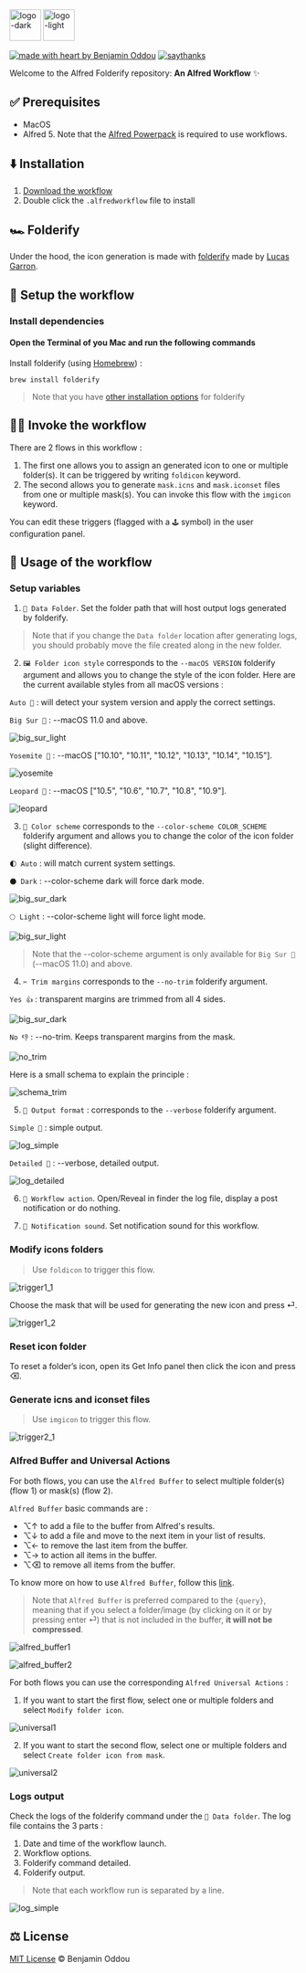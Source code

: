 <img src="public/icon_dark_mode.webp#gh-dark-mode-only" alt="logo-dark" height="55"/>
<img src="public/icon_light_mode.webp#gh-light-mode-only" alt="logo-light" height="55"/>

[![made with heart by Benjamin Oddou](https://img.shields.io/badge/made%20with%20%E2%99%A5%20by-benjamin%20oddou-3FAEFF.svg?style=flat)](https://github.com/BenjaminOddou)
[![saythanks](https://img.shields.io/badge/say-thanks-0182E5.svg?style=flat)](https://saythanks.io/to/BenjaminOddou)

Welcome to the Alfred Folderify repository: **An Alfred Workflow** ✨

## ✅ Prerequisites

* MacOS
* Alfred 5. Note that the [Alfred Powerpack](https://www.alfredapp.com/powerpack/) is required to use workflows.

## ⬇️ Installation

1. [Download the workflow](https://github.com/BenjaminOddou/alfred-folderify/releases/latest)
2. Double click the `.alfredworkflow` file to install

## 🏎️ Folderify

Under the hood, the icon generation is made with [folderify](https://github.com/lgarron/folderify) made by [Lucas Garron](https://github.com/lgarron).

## 🧰 Setup the workflow

### Install dependencies

#### Open the Terminal of you Mac and run the following commands

Install folderify (using [Homebrew](https://brew.sh)) :

```shell
brew install folderify
```

> Note that you have [other installation options](https://github.com/lgarron/folderify#other-installation-options) for folderify

## 🧙‍♂️ Invoke the workflow

There are 2 flows in this workflow :

1. The first one allows you to assign an generated icon to one or multiple folder(s). It can be triggered by writing `foldicon` keyword.
2. The second allows you to generate `mask.icns` and `mask.iconset` files from one or multiple mask(s). You can invoke this flow with the `imgicon` keyword.

You can edit these triggers (flagged with a `🕹️` symbol) in the user configuration panel.

## 🤖 Usage of the workflow

### Setup variables

1. `📂 Data Folder`. Set the folder path that will host output logs generated by folderify.

> Note that if you change the `Data folder` location after generating logs, you should probably move the file created along in the new folder.

2. `🖼️ Folder icon style` corresponds to the `--macOS VERSION` folderify argument and allows you to change the style of the icon folder. Here are the current available styles from all macOS versions :

`Auto 🍏` : will detect your system version and apply the correct settings.

`Big Sur 🍌` : --macOS 11.0 and above.

![big_sur_light](public/big_sur_light.webp)

`Yosemite 🍒` : --macOS ["10.10", "10.11", "10.12", "10.13", "10.14", "10.15"].

![yosemite](public/yosemite.webp)

`Leopard 🍊` : --macOS ["10.5", "10.6", "10.7", "10.8", "10.9"].

![leopard](public/leopard.webp)

3. `🎨 Color scheme` corresponds to the `--color-scheme COLOR_SCHEME` folderify argument and allows you to change the color of the icon folder (slight difference). 

`🌓 Auto` : will match current system settings.

`🌑 Dark` : --color-scheme dark will force dark mode.

![big_sur_dark](public/big_sur_dark.webp)

`🌕 Light` : --color-scheme light will force light mode.

![big_sur_light](public/big_sur_light.webp)

> Note that the --color-scheme argument is only available for `Big Sur 🍌` (--macOS 11.0) and above.

4. `✂️ Trim margins` corresponds to the `--no-trim` folderify argument.

`Yes 👍` : transparent margins are trimmed from all 4 sides.

![big_sur_dark](public/big_sur_dark.webp)

`No 👎` : --no-trim. Keeps transparent margins from the mask.

![no_trim](public/no_trim.webp)

Here is a small schema to explain the principle :

![schema_trim](public/schema_trim.webp)

5. `📃 Output format` : corresponds to the `--verbose` folderify argument. 

`Simple 🔭` : simple output.

![log_simple](public/log_simple.webp)

`Detailed 🔬` : --verbose, detailed output.

![log_detailed](public/log_detailed.webp)

6. `🔫 Workflow action`. Open/Reveal in finder the log file, display a post notification or do nothing.

7. `🎷 Notification sound`. Set notification sound for this workflow.

### Modify icons folders

> Use `foldicon` to trigger this flow.

![trigger1_1](public/trigger1_1.webp)

Choose the mask that will be used for generating the new icon and press ⏎.

![trigger1_2](public/trigger1_2.webp)

### Reset icon folder

To reset a folder’s icon, open its Get Info panel then click the icon and press ⌫.

### Generate icns and iconset files

> Use `imgicon` to trigger this flow.

![trigger2_1](public/trigger2_1.webp)

### Alfred Buffer and Universal Actions

For both flows, you can use the `Alfred Buffer` to select multiple folder(s) (flow 1) or mask(s) (flow 2).

`Alfred Buffer` basic commands are :

* ⌥↑ to add a file to the buffer from Alfred's results.
* ⌥↓ to add a file and move to the next item in your list of results.
* ⌥← to remove the last item from the buffer.
* ⌥→ to action all items in the buffer.
* ⌥⌫ to remove all items from the buffer.

To know more on how to use `Alfred Buffer`, follow this [link](https://www.alfredapp.com/help/features/file-search/#file-buffer).

> Note that `Alfred Buffer` is preferred compared to the `{query}`, meaning that if you select a folder/image (by clicking on it or by pressing enter ⏎) that is not included in the buffer, **it will not be compressed**.

![alfred_buffer1](public/alfred_buffer1.webp)

![alfred_buffer2](public/alfred_buffer2.webp)

For both flows you can use the corresponding `Alfred Universal Actions` :

1. If you want to start the first flow, select one or multiple folders and select `Modify folder icon`.

![universal1](public/universal1.webp)

2. If you want to start the second flow, select one or multiple folders and select `Create folder icon from mask`.

![universal2](public/universal2.webp)

### Logs output

Check the logs of the folderify command under the `📂 Data folder`. The log file contains the 3 parts :
1. Date and time of the workflow launch.
2. Workflow options.
3. Folderify command detailed.
4. Folderify output.

> Note that each workflow run is separated by a line.

![log_simple](public/log_simple.webp)

## ⚖️ License

[MIT License](LICENSE) © Benjamin Oddou
